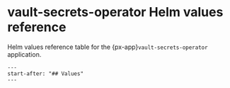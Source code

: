 ```{px-app-values} vault-secrets-operator
```

# vault-secrets-operator Helm values reference

Helm values reference table for the {px-app}`vault-secrets-operator` application.

```{include} ../../../services/vault-secrets-operator/README.md
---
start-after: "## Values"
---
```
